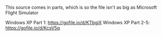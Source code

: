 This source comes in parts, which is so the file isn't as big as Microsoft Flight Simulator



Windows XP Part 1: https://gofile.io/d/KTbgjX
Windows XP Part 2-5: https://gofile.io/d/KcsV5q
